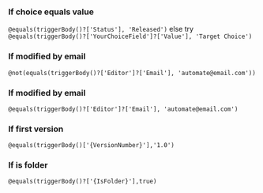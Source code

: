 ### If choice equals value
```@equals(triggerBody()?['Status'], 'Released')```
else try
```@equals(triggerBody()?['YourChoiceField']?['Value'], 'Target Choice')```

### If modified by email
```@not(equals(triggerBody()?['Editor']?['Email'], 'automate@email.com'))```

### If modified by email
```@equals(triggerBody()?['Editor']?['Email'], 'automate@email.com')```

### If first version
```@equals(triggerBody()['{VersionNumber}'],'1.0')```

### If is folder
```@equals(triggerBody()?['{IsFolder}'],true)```
